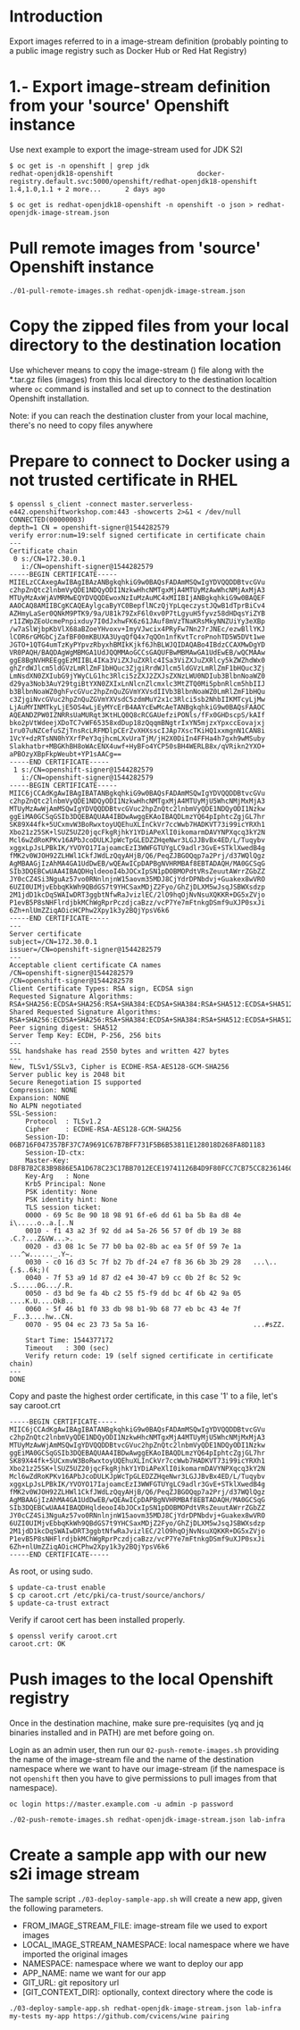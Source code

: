 # Introduction

Export images referred to in a image-stream definition (probably pointing to a public image registry such as Docker Hub or Red Hat Registry)

# 1.- Export image-stream definition from your 'source' Openshift instance

Use next example to export the image-stream used for JDK S2I

```
$ oc get is -n openshift | grep jdk
redhat-openjdk18-openshift                     docker-registry.default.svc:5000/openshift/redhat-openjdk18-openshift                     1.4,1.0,1.1 + 2 more...      2 days ago

$ oc get is redhat-openjdk18-openshift -n openshift -o json > redhat-openjdk-image-stream.json
```

# Pull remote images from 'source' Openshift instance

```
./01-pull-remote-images.sh redhat-openjdk-image-stream.json
```

# Copy the zipped files from your local directory to the destination location

Use whichever means to copy the image-stream () file along with the *.tar.gz files (images) from this local directory to the destination localtion where `oc` command is installed and set up to connect to the destination Openshift installation.

Note: if you can reach the destination cluster from your local machine, there's no need to copy files anywhere

# Prepare to connect to Docker using a not trusted certificate in RHEL

```
$ openssl s_client -connect master.serverless-e442.openshiftworkshop.com:443 -showcerts 2>&1 < /dev/null
CONNECTED(00000003)
depth=1 CN = openshift-signer@1544282579
verify error:num=19:self signed certificate in certificate chain
---
Certificate chain
 0 s:/CN=172.30.0.1
   i:/CN=openshift-signer@1544282579
-----BEGIN CERTIFICATE-----
MIIELzCCAxegAwIBAgIBAzANBgkqhkiG9w0BAQsFADAmMSQwIgYDVQQDDBtvcGVu
c2hpZnQtc2lnbmVyQDE1NDQyODI1NzkwHhcNMTgxMjA4MTUyMzAwWhcNMjAxMjA3
MTUyMzAxWjAVMRMwEQYDVQQDEwoxNzIuMzAuMC4xMIIBIjANBgkqhkiG9w0BAQEF
AAOCAQ8AMIIBCgKCAQEAylgcaByYC0BepflNCzQjYpLqeczystJQwB1dTprBiCv4
AZHmyLaSer0QNkM9PTK9/9a/U81k79ZxF6l0xv0P7tLgyuH5fyvz58dHDqsYiZYB
r1IZWpZEoUcmePnpixduy7I0dJxhwFK6z61JAuf8mVzTNaKRsMkyNNZUiYy3eXBp
/w7aSlWjbpKbVlX68aBZoeYHvoxv+ImyVJwcix4PRyFw7Nn27rJNEc/ezwBllYKJ
lCOR6rGMGbCjZafBF00mKBUXA3UyqQfQ4x7qQOn1nfKvtTcroPnohTD5W5DVt1we
JGTO+1QTG4umTzKyPYpvzRbyxhBMIkKjkf6JhBLWJQIDAQABo4IBdzCCAXMwDgYD
VR0PAQH/BAQDAgWgMBMGA1UdJQQMMAoGCCsGAQUFBwMBMAwGA1UdEwEB/wQCMAAw
ggE8BgNVHREEggEzMIIBL4IKa3ViZXJuZXRlc4ISa3ViZXJuZXRlcy5kZWZhdWx0
ghZrdWJlcm5ldGVzLmRlZmF1bHQuc3ZjgiRrdWJlcm5ldGVzLmRlZmF1bHQuc3Zj
LmNsdXN0ZXIubG9jYWyCLG1hc3Rlci5zZXJ2ZXJsZXNzLWU0NDIub3BlbnNoaWZ0
d29ya3Nob3AuY29tgiBtYXN0ZXIxLnNlcnZlcmxlc3MtZTQ0Mi5pbnRlcm5hbIIJ
b3BlbnNoaWZ0ghFvcGVuc2hpZnQuZGVmYXVsdIIVb3BlbnNoaWZ0LmRlZmF1bHQu
c3ZjgiNvcGVuc2hpZnQuZGVmYXVsdC5zdmMuY2x1c3Rlci5sb2NhbIIKMTcyLjMw
LjAuMYINMTkyLjE5OS4wLjEyMYcErB4AAYcEwMcAeTANBgkqhkiG9w0BAQsFAAOC
AQEANDZPW0IZNRRsUaMURqt3KtHLQ0Q8cRCGAUefziPONls/fFx0GHDscpS/kAIf
bko2pVtWdeejXDoTC7vWF65358xdDup18zQqqmBNgtrIxYN5mjzxYpxccEovajxj
1ru07uNZCefuSZjTnsRcLRFMDlpCErZvXHXsscIJAp7XscTKiHQ1xxmgnN1CAN8i
1VcY+dzRTsNN0hYXrfPeY3qjhcmLXvUraTjM/jH2X0DiIn4FFHa4h7gxh9wMSuby
Slakhatbr+MBGKhBH8oWAcENX4uwf+HyBFo4YCP50sBH4WERLB8x/qVRikn2YXO+
aPBOzyXBpFkpWeubt+YP1sAACg==
-----END CERTIFICATE-----
 1 s:/CN=openshift-signer@1544282579
   i:/CN=openshift-signer@1544282579
-----BEGIN CERTIFICATE-----
MIIC6jCCAdKgAwIBAgIBATANBgkqhkiG9w0BAQsFADAmMSQwIgYDVQQDDBtvcGVu
c2hpZnQtc2lnbmVyQDE1NDQyODI1NzkwHhcNMTgxMjA4MTUyMjU5WhcNMjMxMjA3
MTUyMzAwWjAmMSQwIgYDVQQDDBtvcGVuc2hpZnQtc2lnbmVyQDE1NDQyODI1Nzkw
ggEiMA0GCSqGSIb3DQEBAQUAA4IBDwAwggEKAoIBAQDLmzYQ64pIphtcZgjGL7hr
SK89X44fk+5UCxmvW3BoRwxtoyUQEhuXLInCkVr7ccWwb7HADKVT73i99icYRXh1
Xbo21z25SK+lSUZ5UZ20jqcFkgRjhkY1YDiAPeXlI0ikomarmDAVYNPXqcq3kY2N
Mcl6wZdRoKPKv16APbJcoDULKJpWcTpGLEDZZHqeNwr3LGJJBvBx4ED/L/Tuqybv
xggxLpJsLPBkIK/YVOYO17IajoamcEzI3WWFGTUYgLC9adlr3GvE+STklXwedB4g
fMK2v0WJOH92ZLHWl1CkfJWdLzQqyAHjB/Q6/PeqZJBGOQqp7a2Prj/d37WQlQgz
AgMBAAGjIzAhMA4GA1UdDwEB/wQEAwICpDAPBgNVHRMBAf8EBTADAQH/MA0GCSqG
SIb3DQEBCwUAA4IBAQDHqldeooI4bJOCxIpSN1pDOBMOPdtVRsZeuutAWrrZGbZZ
JY0cCZ4Si3NguAz57vo0RNnlnjnW15aovm35MDJ8CjYdrDPNbdvj+Guakex8wVRO
6UZI0UIMjvEbbqKkWh9QBdGS7t9YHCSaxMDjZ2Fyo/GhZjDLXM5wJsqJSBWXsdzp
2M1jdD1kcDqSWAIwDRT3ggbtNfwRaJvizlEC/2lO9hqOjNvNsuXQKKR+DG5xZVjo
P1evB5P8sNHFlrdjbkMChWgRprPczdjcaBzz/vcP7Ye7mFtnkgDSmf9uXJP0sxJi
6Zh+nlUmZZiqAOicHCPhw2Xpy1k3y2BQjYpsV6k6
-----END CERTIFICATE-----
---
Server certificate
subject=/CN=172.30.0.1
issuer=/CN=openshift-signer@1544282579
---
Acceptable client certificate CA names
/CN=openshift-signer@1544282579
/CN=openshift-signer@1544282578
Client Certificate Types: RSA sign, ECDSA sign
Requested Signature Algorithms: RSA+SHA256:ECDSA+SHA256:RSA+SHA384:ECDSA+SHA384:RSA+SHA512:ECDSA+SHA512:RSA+SHA1:ECDSA+SHA1
Shared Requested Signature Algorithms: RSA+SHA256:ECDSA+SHA256:RSA+SHA384:ECDSA+SHA384:RSA+SHA512:ECDSA+SHA512:RSA+SHA1:ECDSA+SHA1
Peer signing digest: SHA512
Server Temp Key: ECDH, P-256, 256 bits
---
SSL handshake has read 2550 bytes and written 427 bytes
---
New, TLSv1/SSLv3, Cipher is ECDHE-RSA-AES128-GCM-SHA256
Server public key is 2048 bit
Secure Renegotiation IS supported
Compression: NONE
Expansion: NONE
No ALPN negotiated
SSL-Session:
    Protocol  : TLSv1.2
    Cipher    : ECDHE-RSA-AES128-GCM-SHA256
    Session-ID: 06B716F047357BF37C7A9691C67B7BFF731F5B6B53811E128018D268FA8D1183
    Session-ID-ctx: 
    Master-Key: D8FB7B2C83B9886E5A1D678C23C17BB7012ECE19741126B4D9F80FCC7CB75CC82361460B120D2D87CC024ADB8E52E557
    Key-Arg   : None
    Krb5 Principal: None
    PSK identity: None
    PSK identity hint: None
    TLS session ticket:
    0000 - 69 5c 8e 90 18 98 91 6f-e6 dd 61 ba 5b 8a d8 4e   i\.....o..a.[..N
    0010 - f1 43 a2 3f 92 dd a4 5a-26 56 57 0f db 19 3e 88   .C.?...Z&VW...>.
    0020 - d3 08 1c 5e 77 b0 ba 02-8b ac ea 5f 0f 59 7e 1a   ...^w......_.Y~.
    0030 - c0 16 d3 5c 7f b2 7b df-24 e7 f8 36 6b 3b 29 28   ...\..{.$..6k;)(
    0040 - 7f 53 a9 1d 87 d2 e4 30-47 b9 cc 0b 2f 8c 52 9c   .S.....0G.../.R.
    0050 - d3 bd 9e fa 4b c2 55 f5-f9 dd bc 4f 6b 42 9a 05   ....K.U....OkB..
    0060 - 5f 46 b1 f0 33 db 98 b1-9b 68 77 eb bc 43 4e 7f   _F..3....hw..CN.
    0070 - 95 04 ec 23 73 5a 5a 16-                          ...#sZZ.

    Start Time: 1544377172
    Timeout   : 300 (sec)
    Verify return code: 19 (self signed certificate in certificate chain)
---
DONE
```

Copy and paste the highest order certificate, in this case '1' to a file, let's say caroot.crt

```
-----BEGIN CERTIFICATE-----
MIIC6jCCAdKgAwIBAgIBATANBgkqhkiG9w0BAQsFADAmMSQwIgYDVQQDDBtvcGVu
c2hpZnQtc2lnbmVyQDE1NDQyODI1NzkwHhcNMTgxMjA4MTUyMjU5WhcNMjMxMjA3
MTUyMzAwWjAmMSQwIgYDVQQDDBtvcGVuc2hpZnQtc2lnbmVyQDE1NDQyODI1Nzkw
ggEiMA0GCSqGSIb3DQEBAQUAA4IBDwAwggEKAoIBAQDLmzYQ64pIphtcZgjGL7hr
SK89X44fk+5UCxmvW3BoRwxtoyUQEhuXLInCkVr7ccWwb7HADKVT73i99icYRXh1
Xbo21z25SK+lSUZ5UZ20jqcFkgRjhkY1YDiAPeXlI0ikomarmDAVYNPXqcq3kY2N
Mcl6wZdRoKPKv16APbJcoDULKJpWcTpGLEDZZHqeNwr3LGJJBvBx4ED/L/Tuqybv
xggxLpJsLPBkIK/YVOYO17IajoamcEzI3WWFGTUYgLC9adlr3GvE+STklXwedB4g
fMK2v0WJOH92ZLHWl1CkfJWdLzQqyAHjB/Q6/PeqZJBGOQqp7a2Prj/d37WQlQgz
AgMBAAGjIzAhMA4GA1UdDwEB/wQEAwICpDAPBgNVHRMBAf8EBTADAQH/MA0GCSqG
SIb3DQEBCwUAA4IBAQDHqldeooI4bJOCxIpSN1pDOBMOPdtVRsZeuutAWrrZGbZZ
JY0cCZ4Si3NguAz57vo0RNnlnjnW15aovm35MDJ8CjYdrDPNbdvj+Guakex8wVRO
6UZI0UIMjvEbbqKkWh9QBdGS7t9YHCSaxMDjZ2Fyo/GhZjDLXM5wJsqJSBWXsdzp
2M1jdD1kcDqSWAIwDRT3ggbtNfwRaJvizlEC/2lO9hqOjNvNsuXQKKR+DG5xZVjo
P1evB5P8sNHFlrdjbkMChWgRprPczdjcaBzz/vcP7Ye7mFtnkgDSmf9uXJP0sxJi
6Zh+nlUmZZiqAOicHCPhw2Xpy1k3y2BQjYpsV6k6
-----END CERTIFICATE-----

```

As root, or using sudo.

```
$ update-ca-trust enable
$ cp caroot.crt /etc/pki/ca-trust/source/anchors/
$ update-ca-trust extract
```


Verify if caroot cert has been installed properly.

```
$ openssl verify caroot.crt
caroot.crt: OK
```

# Push images to the local Openshift registry

Once in the destination machine, make sure pre-requisites (yq and jq binaries installed and in PATH) are met before going on.

Login as an admin user, then run our `02-push-remote-images.sh` providing the name of the image-stream file and the name of the destination namespace where we want to have our image-stream (if the namespace is not `openshift` then you have to give permissions to pull images from that namespace).

```
oc login https://master.example.com -u admin -p password

./02-push-remote-images.sh redhat-openjdk-image-stream.json lab-infra

```

# Create a sample app with our new s2i image stream

The sample script `./03-deploy-sample-app.sh` will create a new app, given the following parameters.

- FROM_IMAGE_STREAM_FILE: image-stream file we used to export images
- LOCAL_IMAGE_STREAM_NAMESPACE: local namespace where we have imported the original images
- NAMESPACE: namespace where we want to deploy our app
- APP_NAME: name we want for our app
- GIT_URL: git repository url
- [GIT_CONTEXT_DIR]: optionally, context directory where the code is

```
./03-deploy-sample-app.sh redhat-openjdk-image-stream.json lab-infra my-tests my-app https://github.com/cvicens/wine pairing
```
